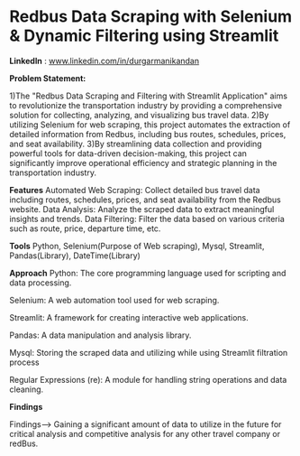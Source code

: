 # Redbus Data Scraping with Selenium & Dynamic Filtering using Streamlit
**LinkedIn** : www.linkedin.com/in/durgarmanikandan

**Problem Statement:**

1)The "Redbus Data Scraping and Filtering with Streamlit Application" aims to revolutionize the transportation industry by providing a comprehensive solution for collecting, analyzing, and visualizing bus travel data.
2)By utilizing Selenium for web scraping, this project automates the extraction of detailed information from Redbus, including bus routes, schedules, prices, and seat availability. 
3)By streamlining data collection and providing powerful tools for data-driven decision-making, this project can significantly improve operational efficiency and strategic planning in the transportation industry.

**Features**
Automated Web Scraping: Collect detailed bus travel data including routes, schedules, prices, and seat availability from the Redbus website.
Data Analysis: Analyze the scraped data to extract meaningful insights and trends.
Data Filtering: Filter the data based on various criteria such as route, price, departure time, etc.

**Tools**
Python, Selenium(Purpose of Web scraping), Mysql, Streamlit, Pandas(Library), DateTime(Library)   

**Approach**
  Python: The core programming language used for scripting and data processing.
  
  Selenium: A web automation tool used for web scraping.
  
  Streamlit: A framework for creating interactive web applications.
  
  Pandas: A data manipulation and analysis library.
  
  Mysql: Storing the scraped data and utilizing while using Streamlit filtration process 
  
  Regular Expressions (re): A module for handling string operations and data cleaning.

**Findings**

Findings--> Gaining a significant amount of data to utilize in the future for critical analysis and competitive analysis for any other travel company or redBus.
